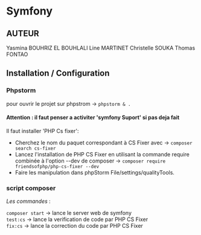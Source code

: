 # Symfony 

## AUTEUR 

Yasmina BOUHRIZ EL BOUHLALI
Line MARTINET
Christelle SOUKA
Thomas FONTAO


## Installation / Configuration
### Phpstorm
pour ouvrir le projet sur phpstrom -> ``phpstorm & .``
#### Attention : il faut penser a activiter 'symfony Suport' si pas deja fait  
Il faut installer 'PHP Cs fixer': 
- Cherchez le nom du paquet correspondant à CS Fixer avec  -> ``composer search cs-fixer``
- Lancez l'installation de PHP CS Fixer en utilisant la commande require combinée à l'option --dev de composer -> ``composer require friendsofphp/php-cs-fixer --dev``
- Faire les manipulation dans phpStorm File/settings/qualityTools.

### script composer
_Les commandes_ :  

``composer start``  -> lance le server web de symfony  
``test:cs`` -> lance la verification de code par PHP CS Fixer  
``fix:cs`` -> lance la correction du code par PHP CS Fixer  